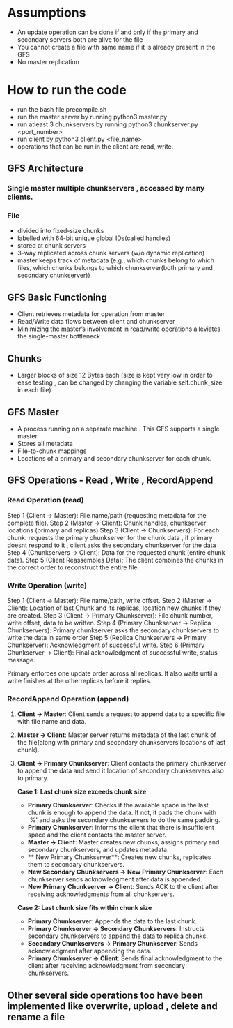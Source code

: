 
# Assumptions 
- An update operation can be done if and only if the primary and secondary servers both are alive for the file
- You cannot create a file with same name if it is already present in the GFS
- No master replication

# How to run the code
- run the bash file precompile.sh
- run the master server by running python3 master.py
- run atleast 3 chunkservers by running python3 chunkserver.py <port_number>
- run client by python3 client.py <file_name> <operation> 
- operations that can be run in the client are read, write.

## GFS Architecture 
### Single master multiple chunkservers , accessed by many clients.
### File
- divided into fixed-size chunks
- labelled with 64-bit unique global IDs(called handles)
- stored at chunk servers
- 3-way replicated across chunk servers (w/o dynamic replication)
- master keeps track of metadata (e.g., which chunks belong to which files, which chunks belongs to which chunkserver(both primary and secondary chunkserver))


## GFS Basic Functioning
- Client retrieves metadata for operation from master
- Read/Write data flows between client and chunkserver
- Minimizing the master’s involvement in read/write operations alleviates the single-master bottleneck

## Chunks 
- Larger blocks of size 12 Bytes each (size is kept very low in order to ease testing , can be changed by changing the variable self.chunk_size in each file)

## GFS Master
- A process running on a separate machine . This GFS supports a single master.
- Stores all metadata		
- File-to-chunk mappings
- Locations of a primary and secondary chunkserver for each chunk.


## GFS Operations  - Read , Write , RecordAppend

### Read Operation (read)
Step 1 (Client → Master): File name/path (requesting metadata for the complete file).
Step 2 (Master → Client): Chunk handles, chunkserver locations (primary and replicas)
Step 3 (Client → Chunkservers): For each chunk: requests the primary chunkserver for the chunk data , if primary doesnt respond to it , client asks the secondary chunkserver for the data
Step 4 (Chunkservers → Client): Data for the requested chunk (entire chunk data).
Step 5 (Client Reassembles Data): The client combines the chunks in the correct order to reconstruct the entire file.


### Write Operation  (write)
Step 1 (Client → Master): File name/path, write offset.
Step 2 (Master → Client): Location of last Chunk and its replicas, location  new chunks if they are created.
Step 3 (Client → Primary Chunkserver): File chunk number, write offset, data to be written.
Step 4 (Primary Chunkserver → Replica Chunkservers): Primary chunkserver asks the secondary chunkservers to write the data in same order 
Step 5 (Replica Chunkservers → Primary Chunkserver): Acknowledgment of successful write.
Step 6 (Primary Chunkserver → Client): Final acknowledgment of successful write, status message.

Primary enforces one update order across all replicas.
It also waits until a write finishes at the otherreplicas before it replies.


### RecordAppend Operation (append)

1. **Client → Master**: Client sends a request to append data to a specific file with file name and data.
2. **Master → Client**: Master server returns metadata of the last chunk of the file(along with primary and secondary chunkservers locations of last chunk).
3. **Client → Primary Chunkserver**: Client contacts the primary chunkserver to append the data and send it location of secondary chunkservers also to primary.
   
   **Case 1: Last chunk size exceeds chunk size**
   - **Primary Chunkserver**: Checks if the available space in the last chunk is enough to append the data. If not, it pads the chunk with '%' and asks the secondary chunkservers to do the same padding. 
   - **Primary Chunkserver**: Informs the client that there is insufficient space and the client contacts the master server.
   - **Master → Client**: Master creates new chunks, assigns primary and secondary chunkservers, and updates metadata.
   - ** New Primary Chunkserver**: Creates new chunks, replicates them to secondary chunkservers.
   - **New Secondary Chunkservers → New Primary Chunkserver**: Each chunkserver sends acknowledgment after data is appended.
   - **New Primary Chunkserver → Client**: Sends ACK to the client after receiving acknowledgments from all chunkservers.

   **Case 2: Last chunk size fits within chunk size**
   - **Primary Chunkserver**: Appends the data to the last chunk.
   - **Primary Chunkserver → Secondary Chunkservers**: Instructs secondary chunkservers to append the data to replica chunks.
   - **Secondary Chunkservers → Primary Chunkserver**: Sends acknowledgment after appending the data.
   - **Primary Chunkserver → Client**: Sends final acknowledgment to the client after receiving acknowledgment from secondary chunkservers.

## Other several side operations too have been implemented like overwrite, upload , delete and rename a file 